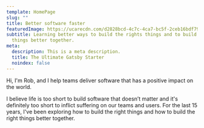 ```yaml
---
template: HomePage
slug: ""
title: Better software faster
featuredImage: https://ucarecdn.com/d2828bcd-4c7c-4ca7-bc5f-2ceb16bdf790/
subtitle: Learning better ways to build the rights things and to build the right
  things better together.
meta:
  description: This is a meta description.
  title: The Ultimate Gatsby Starter
  noindex: false
---
```

Hi, I'm Rob, and I help teams deliver software that has a positive impact on the world. 

I believe life is too short to build software that doesn’t matter and it's definitely too short to inflict suffering on our teams and users. For the last 15 years, I've been exploring how to build the right things and how to build the right things better together.
